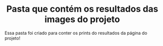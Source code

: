 <h1 align="center">Pasta que contém os resultados das images do projeto</h1>

<div>
  <p>Essa pasta foi criado para conter os prints do resultados da página do projeto!</p>
</div>
